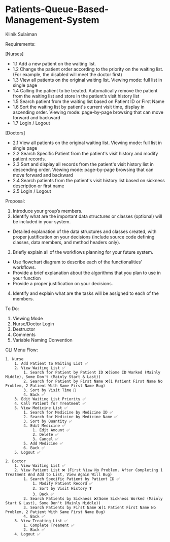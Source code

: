 # Patients-Queue-Based-Management-System

Klinik Sulaiman

Requirements:

[Nurses]
  - 1.1 Add a new patient on the waiting list.
  - 1.2 Change the patient order according to the priority on the waiting list. (For example, the disabled will meet the doctor first)
  - 1.3 View all patients on the original waiting list. Viewing mode: full list in single page
  - 1.4 Calling the patient to be treated. Automatically remove the patient from the waiting list and store in the patient’s visit history list
  - 1.5 Search patient from the waiting list based on Patient ID or First Name
  - 1.6 Sort the waiting list by patient's current visit time, display in ascending order. Viewing mode: page-by-page browsing that can move forward and backward
  - 1.7 Login / Logout

[Doctors]
  - 2.1 View all patients on the original waiting list. Viewing mode: full list in single page
  - 2.2 Search Specific Patient from the patient's visit history and modify patient records.
  - 2.3 Sort and display all records from the patient's visit history list in descending order. Viewing mode: page-by-page browsing that can move forward and backward
  - 2.4 Search patients from the patient's visit history list based on sickness description or first name
  - 2.5 Login / Logout

Proposal:
  1. Introduce your group’s members.
  2. Identify what are the important data structures or classes (optional) will be included in your system.
  - Detailed explanation of the data structures and classes created, with proper justification on your decisions (include source code defining classes, data members, and method headers only).
  3. Briefly explain all of the workflows planning for your future system.
  - Use flowchart diagram to describe each of the functionalities’ workflows.
  - Provide a brief explanation about the algorithms that you plan to use in your function
  - Provide a proper justification on your decisions.
  4. Identify and explain what are the tasks will be assigned to each of the members.

To Do:
1) Viewing Mode
2) Nurse/Doctor Login
3) Destructor
4) Comments
5) Variable Naming Convention

CLI Menu Flow:

	1. Nurse
		1. Add Patient to Waiting List ✅
		2. View Waiting List ✅
			1. Search for Patient by Patient ID ❌(Some ID Worked (Mainly Middle), Some Don't (Mainly Start & Last)) 
			2. Search for Patient by First Name ❌(1 Patient First Name No Problem, 2 Patient With Same First Name Bug)
			3. Sort by Visit Time 🚧
			4. Back ✅
		3. Edit Waiting List Priority ✅
		4. Call Patient for Treatment ✅
		5. View Medicine List ✅
			1. Search for Medicine by Medicine ID ✅
			2. Search for Medicine by Medicine Name ✅
			3. Sort by Quantity ✅
			4. Edit Medicine ✅
				1. Edit Amount ✅
				2. Delete ✅
				3. Cancel ✅
			5. Add Medicine ✅
			6. Back ✅
		5. Logout ✅
	
	2. Doctor
		1. View Waiting List ✅
		2. View Patient List ❌ (First View No Problem. After Completing 1 Treatment And Add to List, View Again Will Bug)
			1. Search Specific Patient by Patient ID ✅
				1. Modify Patient Record ✅
				2. Sort by Visit History ❓
				3. Back ✅
			2. Search Patients by Sickness ❌(Some Sickness Worked (Mainly Start & Last), Some Don't (Mainly Middle)) 
			3. Search Patients by First Name ❌(1 Patient First Name No Problem, 2 Patient With Same First Name Bug)
			4. Back ✅
		3. View Treating List ✅
			1. Complete Treament ✅
			2. Back ✅
		4. Logout ✅
  
